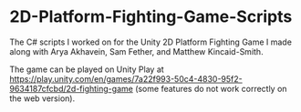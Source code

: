 # 2D-Platform-Fighting-Game-Scripts
The C# scripts I worked on for the Unity 2D Platform Fighting Game I made along with Arya Akhavein, Sam Fether, and Matthew Kincaid-Smith.

The game can be played on Unity Play at https://play.unity.com/en/games/7a22f993-50c4-4830-95f2-9634187cfcbd/2d-fighting-game (some features do not work correctly on the web version).
